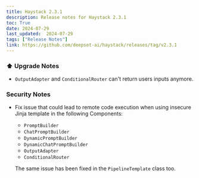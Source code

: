 ```yaml
---
title: Haystack 2.3.1
description: Release notes for Haystack 2.3.1
toc: True
date: 2024-07-29
last_updated:  2024-07-29
tags: ["Release Notes"]
link: https://github.com/deepset-ai/haystack/releases/tag/v2.3.1
---
```


### ⬆️ Upgrade Notes

-   `OutputAdapter` and `ConditionalRouter` can't return users inputs anymore.

### Security Notes

-   Fix issue that could lead to remote code execution when using insecure Jinja template in the following Components:

    -   `PromptBuilder`
    -   `ChatPromptBuilder`
    -   `DynamicPromptBuilder`
    -   `DynamicChatPromptBuilder`
    -   `OutputAdapter`
    -   `ConditionalRouter`

    The same issue has been fixed in the `PipelineTemplate` class too.